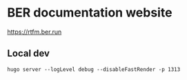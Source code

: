 # BER documentation website

https://rtfm.ber.run


## Local dev
```
hugo server --logLevel debug --disableFastRender -p 1313
```
